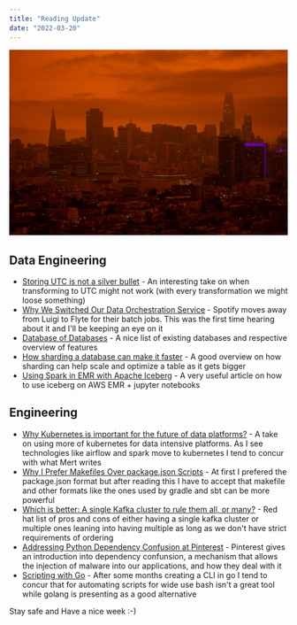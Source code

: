 ```yaml
---
title: "Reading Update"
date: "2022-03-20"
---
```


![Photo by Patrick Perkins on Unsplash](./blade_runner.jpeg)

## Data Engineering

- [Storing UTC is not a silver bullet](https://codeblog.jonskeet.uk/2019/03/27/storing-utc-is-not-a-silver-bullet/) - An interesting take on when transforming to UTC might not work (with every transformation we might loose something)
- [Why We Switched Our Data Orchestration Service](https://engineering.atspotify.com/2022/03/why-we-switched-our-data-orchestration-service/) - Spotify moves away from Luigi to Flyte for their batch jobs. This was the first time hearing about it and I'll be keeping an eye on it
- [Database of Databases](https://dbdb.io/) - A nice list of existing databases and respective overview of features
- [How sharding a database can make it faster](https://stackoverflow.blog/2022/03/14/how-sharding-a-database-can-make-it-faster/) - A good overview on how sharding can help scale and optimize a table as it gets bigger
- [Using Spark in EMR with Apache Iceberg](https://tabular.io/blog/emr-spark-and-iceberg/) - A very useful article on how to use iceberg on AWS EMR + jupyter notebooks

## Engineering

- [Why Kubernetes is important for the future of data platforms?](https://mertkavi.com/why-kubernetes-is-important-for-the-future-of-data-platforms/) - A take on using more of kubernetes for data intensive platforms. As I see technologies like airflow and spark move to kubernetes I tend to concur with what Mert writes
- [Why I Prefer Makefiles Over package.json Scripts](https://spin.atomicobject.com/2021/03/22/makefiles-vs-package-json-scripts/) - At first I prefered the package.json format but after reading this I have to accept that makefile and other formats like the ones used by gradle and sbt can be more powerful
- [Which is better: A single Kafka cluster to rule them all, or many?](https://developers.redhat.com/articles/2022/03/10/which-better-single-kafka-cluster-rule-them-all-or-many) - Red hat list of pros and cons of either having a single kafka cluster or multiple ones leaning into having multiple as long as we don't have strict requirements of ordering
- [Addressing Python Dependency Confusion at Pinterest](https://medium.com/pinterest-engineering/addressing-python-dependency-confusion-at-pinterest-e0a0609c8e9) - Pinterest gives an introduction into dependency confunsion, a mechanism that allows the injection of malware into our applications, and how they deal with it
- [Scripting with Go](https://bitfieldconsulting.com/golang/scripting) - After some months creating a CLI in go I tend to concur that for automating scripts for wide use bash isn't a great tool while golang is presenting as a good alternative

Stay safe and Have a nice week :-)
